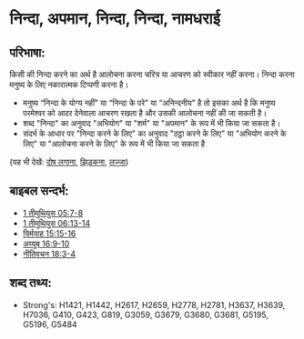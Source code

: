 # निन्दा, अपमान, निन्दा, निन्दा, नामधराई #

## परिभाषा: ##

किसी की निन्दा करने का अर्थ है आलोचना करना चरित्र या आचरण को स्वीकार नहीं करना। निन्दा करना मनुष्य के लिए नकारात्मक टिप्पणी करना है।

* मनुष्य “निन्दा के योग्य नहीं” या “निन्दा के परे” या “अनिन्दनीय” है तो इसका अर्थ है कि मनुष्य परमेश्वर को आदर देनेवाला आचरण रखता है और उसकी आलोचना नहीं की जा सकती है।
* शब्द "निन्दा" का अनुवाद "अभियोग" या "शर्म" या "अपमान" के रूप में भी किया जा सकता है।
* संदर्भ के आधार पर "निन्दा करने के लिए" का अनुवाद "ठट्ठा करने के लिए" या "अभियोग करने के लिए" या "आलोचना करने के लिए" के रूप में भी किया जा सकता है

(यह भी देखें: [दोष लगाना](../other/accuse.md), [झिड़कना](../other/rebuke.md), [लज्जा](../other/shame.md))

## बाइबल सन्दर्भ: ##

* [1 तीमुथियुस 05:7-8](rc://hi/tn/help/1ti/05/07)
* [1 तीमुथियुस 06:13-14](rc://hi/tn/help/1ti/06/13)
* [यिर्मयाह 15:15-16](rc://hi/tn/help/jer/15/15)
* [अय्यूब 16:9-10](rc://hi/tn/help/job/16/09)
* [नीतिवचन 18:3-4](rc://hi/tn/help/pro/18/03)

## शब्द तथ्य: ##

* Strong's: H1421, H1442, H2617, H2659, H2778, H2781, H3637, H3639, H7036, G410, G423, G819, G3059, G3679, G3680, G3681, G5195, G5196, G5484

